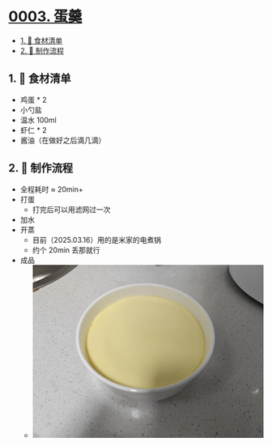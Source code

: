 # [0003. 蛋羹](https://github.com/tnotesjs/TNotes.cooking/tree/main/notes/0003.%20%E8%9B%8B%E7%BE%B9)

<!-- region:toc -->

- [1. 📝 食材清单](#1--食材清单)
- [2. 📒 制作流程](#2--制作流程)

<!-- endregion:toc -->

## 1. 📝 食材清单

- 鸡蛋 \* 2
- 小勺盐
- 温水 100ml
- 虾仁 \* 2
- 酱油（在做好之后滴几滴）

## 2. 📒 制作流程

- 全程耗时 ≈ 20min+
- 打蛋
  - 打完后可以用滤网过一次
- 加水
- 开蒸
  - 目前（2025.03.16）用的是米家的电煮锅
  - 约个 20min 丢那就行
- 成品
  - ![](./assets/2025-01-03-23-21-26.png)
